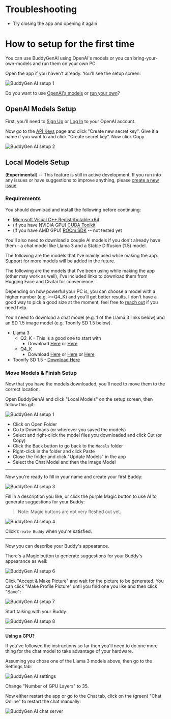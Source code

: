 # Troubleshooting

- Try closing the app and opening it again

# How to setup for the first time

You can use BuddyGenAI using OpenAI's models or you can bring-your-own-models and run them on your own PC.

Open the app if you haven't already. You'll see the setup screen:

![BuddyGen AI setup 1](./img/v2/setup%20-%20external.png)

Do you want to use [OpenAI's models](#openai-models-setup) or [run your own](#local-models-setup)?

## OpenAI Models Setup

First, you'll need to [Sign Up](https://platform.openai.com/signup) or [Log In](https://platform.openai.com/login) to your OpenAI account.

Now go to the [API Keys](https://platform.openai.com/account/api-keys) page and click "Create new secret key". Give it a name if you want to and click "Create secret key". Now click Copy

![BuddyGen AI setup 2](./img/v2/setup%20-%20external%20add%20key.png)

## Local Models Setup

(**Experimental**) -- This feature is still in active development. If you run into any issues or have suggestions to improve anything, please [create a new issue](https://github.com/parsehex/BuddyGenAI/issues).

### Requirements

You should download and install the following before continuing:

- [Microsoft Visual C++ Redistributable x64](https://aka.ms/vs/17/release/vc_redist.x64.exe)
- (if you have NVIDIA GPU) [CUDA Toolkit](https://developer.nvidia.com/cuda-downloads)
- (if you have AMD GPU) [ROCm SDK](https://www.amd.com/en/developer/resources/rocm-hub/hip-sdk.html) -- not tested yet

You'll also need to download a couple AI models if you don't already have them - a chat model like Llama 3 and a Stable Diffusion (1.5) model.

The following are the models that I've mainly used while making the app. Support for more models will be added in the future.

The following are the models that I've been using while making the app (other may work as well), I've included links to download them from Hugging Face and Civitai for convenience.

Depending on how powerful your PC is, you can choose a model with a higher number (e.g. >=Q4_K) and you'll get better results. I don't have a good way to pick a good size at the moment, feel free to [reach out](https://github.com/parsehex/BuddyGenAI/discussions) if you need help.

You'll need to download a chat model (e.g. 1 of the Llama 3 links below) and an SD 1.5 image model (e.g. Toonify SD 1.5 below).

- Llama 3
  - Q2_K - This is a good one to start with
    - Download [Here](https://huggingface.co/bartowski/Meta-Llama-3-8B-Instruct-GGUF/resolve/main/Meta-Llama-3-8B-Instruct-Q2_K.gguf) or [Here](https://huggingface.co/QuantFactory/Meta-Llama-3-8B-Instruct-GGUF/resolve/main/Meta-Llama-3-8B-Instruct.Q2_K.gguf)
  - Q4_K
    - Download [Here](https://huggingface.co/bartowski/Meta-Llama-3-8B-Instruct-GGUF/resolve/main/Meta-Llama-3-8B-Instruct-Q4_K.gguf) or [Here](https://huggingface.co/QuantFactory/Meta-Llama-3-8B-Instruct-GGUF/resolve/main/Meta-Llama-3-8B-Instruct.Q4_K.gguf) or [Here](https://huggingface.co/QuantFactory/Meta-Llama-3-8B-Instruct-GGUF/resolve/main/Meta-Llama-3-8B-Instruct.Q4_K.gguf)
- Toonify SD 1.5 - [Download Here](https://civitai.com/api/download/models/244831)

### Move Models & Finish Setup

Now that you have the models downloaded, you'll need to move them to the correct location.

Open BuddyGenAI and click "Local Models" on the setup screen, then follow this gif:

![BuddyGen AI setup 1](./img/v2/BuddyGenAI%20-%20Local%20Model%20Setup.gif)

- Click on Open Folder
- Go to Downloads (or wherever you saved the models)
- Select and right-click the model files you downloaded and click Cut (or Copy)
- Click the Back button to go back to the `Models` folder
- Right-click in the folder and click Paste
- Close the folder and click "Update Models" in the app
- Select the Chat Model and then the Image Model

---

Now you're ready to fill in your name and create your first Buddy:

![BuddyGen AI setup 3](./img/v2/setup%20-%20step%202%20with%20name.png)

Fill in a description you like, or click the purple Magic button to use AI to generate suggestions for your Buddy:

> Note: Magic buttons are not very fleshed out yet.

![BuddyGen AI setup 4](./img/v2/setup%20-%20description%20magic%20button.png)

Click `Create Buddy` when you're satisfied.

---

Now you can describe your Buddy's appearance.

There's a Magic button to generate suggestions for your Buddy's appearance as well:

![BuddyGen AI setup 6](./img/v2/setup%20-%20img%20keywords%20magic%20button.png)

Click "Accept & Make Picture" and wait for the picture to be generated. You can click "Make Profile Picture" until you find one you like and then click "Save":

![BuddyGen AI setup 7](./img/v2/setup%20-%20make%20pic.png)

Start talking with your Buddy:

![BuddyGen AI setup 8](./img/v2/chat.png)

---

**Using a GPU?**

If you've followed the instructions so far then you'll need to do one more thing for the chat model to take advantage of your hardware.

Assuming you chose one of the Llama 3 models above, then go to the Settings tab:

![BuddyGen AI settings](./img/v2/sidebar%20-%20settings.png)

Change "Number of GPU Layers" to 35.

Now either restart the app or go to the Chat tab, click on the (green) "Chat Online" to restart the chat manually:

![BuddyGen AI chat server](./img/v2/gpu%20restart%20chat.png)
